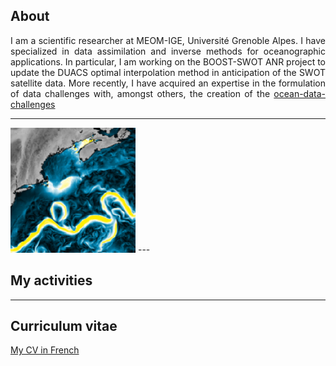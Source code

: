 

## About

<div align="justify">
I am a scientific researcher at MEOM-IGE, Université Grenoble Alpes. I have specialized in data assimilation and inverse methods for oceanographic applications. In particular, I am working on the BOOST-SWOT ANR project to update the DUACS optimal interpolation method in anticipation of the SWOT satellite data. More recently, I have acquired an expertise in the formulation of data challenges with, amongst others, the creation of the <a href="https://github.com/ocean-data-challenges">ocean-data-challenges</a>
</div>
 

---
<img src="images/enatl60_GS.png?raw=true"/>
---

## My activities


---

## Curriculum vitae

[My CV in French](/pdf/Metref_CV.pdf) 

 
